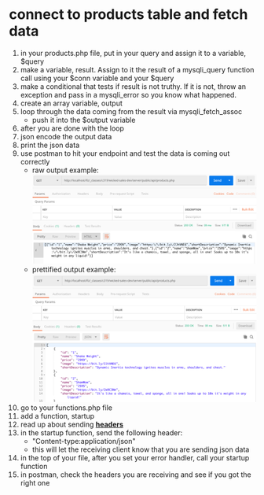 # connect to products table and fetch data

1. in your products.php file, put in your query and assign it to a variable, $query
1. make a variable, result.  Assign to it the result of a mysqli_query function call using your $conn variable and your $query
1. make a conditional that tests if result is not truthy.  If it is not, throw an exception and pass in a mysqli_error so you know what happened.
1. create an array variable, output
1. loop through the data coming from the result via mysqli_fetch_assoc
    - push it into the $output variable
1. after you are done with the loop
1. json encode the output data
1. print the json data
1. use postman to hit your endpoint and test the data is coming out correctly
    * raw output example: ![raw products output](assets/be04_1.png)
    * prettified output example: ![prettified products output](assets/be04_2.png)
1. go to your functions.php file
1. add a function, startup
1. read up about sending [**headers**](header("Content-type:application/json");)
1. in the startup function, send the following header: 
    * "Content-type:application/json"
    * this will let the receiving client know that you are sending json data
1. in the top of your file, after you set your error handler, call your startup function
1. in postman, check the headers you are receiving and see if you got the right one